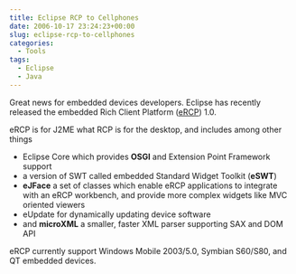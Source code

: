 ```yaml
---
title: Eclipse RCP to Cellphones
date: 2006-10-17 23:24:23+00:00
slug: eclipse-rcp-to-cellphones
categories:
  - Tools
tags:
  - Eclipse
  - Java
---
```


Great news for embedded devices developers.
Eclipse has recently released the embedded Rich Client Platform ([eRCP](http://www.eclipse.org/ercp/)) 1.0.

eRCP is for J2ME what RCP is for the desktop, and includes among other things

* Eclipse Core which provides **OSGI** and Extension Point Framework support
* a version of SWT called embedded Standard Widget Toolkit (**eSWT**)
* **eJFace** a set of classes which enable eRCP applications to integrate with an eRCP workbench, and provide more complex widgets like MVC oriented viewers
* eUpdate for dynamically updating device software
* and **microXML** a smaller, faster XML parser supporting SAX and DOM API

eRCP currently support Windows Mobile 2003/5.0, Symbian S60/S80, and QT embedded devices.
